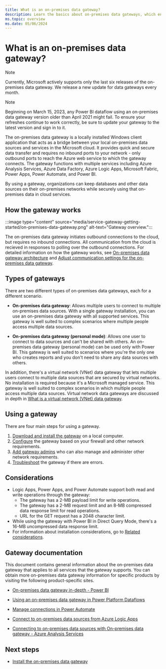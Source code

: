 ```yaml
---
title: What is an on-premises data gateway?
description: Learn the basics about on-premises data gateways, which enable quick and secure data transfer between on-premises data and several Microsoft cloud services.
ms.topic: overview
ms.date: 05/06/2024
---
```


# What is an on-premises data gateway?

>[!Note]
>Currently, Microsoft actively supports only the last six releases of the on-premises data gateway. We release a new update for data gateways every month.

>[!NOTE]
>Beginning on March 15, 2023, any Power BI dataflow using an on-premises data gateway version older than April 2021 might fail. To ensure your refreshes continue to work correctly, be sure to update your gateway to the latest version and sign in to it.

The on-premises data gateway is a locally installed Windows client application that acts as a bridge between your local on-premises data sources and services in the Microsoft cloud. It provides quick and secure data transfer and requires no inbound ports to your network - only outbound ports to reach the Azure web service to which the gateway connects. The gateway functions with multiple services including Azure Analysis Services, Azure Data Factory, Azure Logic Apps, Microsoft Fabric, Power Apps, Power Automate, and Power BI.

By using a gateway, organizations can keep databases and other data sources on their on-premises networks while securely using that on-premises data in cloud services.

## How the gateway works

:::image type="content" source="media/service-gateway-getting-started/on-premises-data-gateway.png" alt-text="Gateway overview.":::

The on-premises data gateway initiates outbound connections to the cloud, but requires no inbound connections. All communication from the cloud is recieved in responses to polling over the outbound connections. For detailed information on how the gateway works, see [On-premises data gateway architecture](service-gateway-onprem-indepth.md) and [Adjust communication settings for the on-premises data gateway](service-gateway-communication.md).

## Types of gateways

There are two different types of on-premises data gateways, each for a different scenario.

* **On-premises data gateway**: Allows multiple users to connect to multiple on-premises data sources. With a single gateway installation, you can use an on-premises data gateway with all supported services. This gateway is well suited to complex scenarios where multiple people access multiple data sources.

* **On-premises data gateway (personal mode)**: Allows one user to connect to data sources and can't be shared with others. An on-premises data gateway (personal mode) can be used only with Power BI. This gateway is well suited to scenarios where you're the only one who creates reports and you don't need to share any data sources with others.

In addition, there's a virtual network (VNet) data gateway that lets multiple users connect to multiple data sources that are secured by virtual networks. No installation is required because it's a Microsoft managed service. This gateway is well suited to complex scenarios in which multiple people access multiple data sources. Virtual network data gateways are discussed in depth in [What is a virtual network (VNet) data gateway](../vnet/overview.md).

## Using a gateway

There are four main steps for using a gateway.

1. [Download and install the gateway](service-gateway-install.md) on a local computer.
1. [Configure](service-gateway-app.md) the gateway based on your firewall and other network requirements.
1. [Add gateway admins](service-gateway-manage.md) who can also manage and administer other network requirements.
1. [Troubleshoot](service-gateway-tshoot.md) the gateway if there are errors.

## Considerations

* Logic Apps, Power Apps, and Power Automate support both read and write operations through the gateway:
  * The gateway has a 2-MB payload limit for write operations.
  * The gateway has a 2-MB request limit and an 8-MB compressed data response limit for read operations.
  * URL for the GET request has a 2048 character limit.
* While using the gateway with Power BI in Direct Query Mode, there's a 16-MB uncompressed data response limit.
* For information about installation considerations, go to [Related considerations](service-gateway-install.md#related-considerations).

## Gateway documentation

This document contains general information about the on-premises data gateway that applies to all services that the gateway supports. You can obtain more on-premises data gateway information for specific products by visiting the following product-specific sites.

* [On-premises data gateway in-depth - Power BI](/power-bi/service-gateway-onprem-indepth/)

* [Using an on-premises data gateway in Power Platform Dataflows](/powerapps/maker/common-data-service/using-dataflows-with-on-premises-data)

* [Manage connections in Power Automate](/power-automate/add-manage-connections)

* [Connect to on-premises data sources from Azure Logic Apps](/azure/logic-apps/logic-apps-gateway-connection)

* [Connecting to on-premises data sources with On-premises data gateway - Azure Analysis Services](/azure/analysis-services/analysis-services-gateway)

## Next steps

* [Install the on-premises data gateway](service-gateway-install.md)
